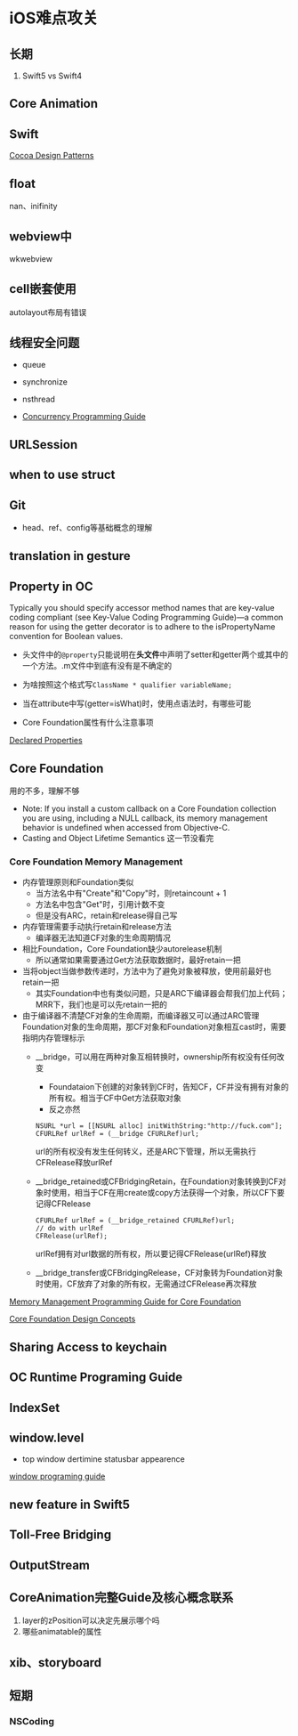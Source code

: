 # iOS难点攻关

## 长期
1. Swift5 vs Swift4

## Core Animation

## Swift
[Cocoa Design Patterns](https://developer.apple.com/documentation/swift/cocoa_design_patterns)

## float
nan、inifinity
## webview中
wkwebview
## cell嵌套使用

autolayout布局有错误

## 线程安全问题

- queue
- synchronize
- nsthread

- [Concurrency Programming Guide](https://developer.apple.com/library/archive/documentation/General/Conceptual/ConcurrencyProgrammingGuide/Introduction/Introduction.html#//apple_ref/doc/uid/TP40008091-CH1-SW1)

## URLSession

## when to use struct

## Git
- head、ref、config等基础概念的理解

## translation in gesture

## Property in OC

Typically you should specify accessor method names that are key-value coding compliant (see Key-Value Coding Programming Guide)—a common reason for using the getter decorator is to adhere to the isPropertyName convention for Boolean values.

- 头文件中的`@property`只能说明在**头文件**中声明了setter和getter两个或其中的一个方法。.m文件中到底有没有是不确定的

- 为啥按照这个格式写`ClassName * qualifier variableName;`
- 当在attribute中写(getter=isWhat)时，使用点语法时，有哪些可能
- Core Foundation属性有什么注意事项

[Declared Properties](https://developer.apple.com/library/archive/documentation/Cocoa/Conceptual/ObjectiveC/Chapters/ocProperties.html#//apple_ref/doc/uid/TP30001163-CH17-SW1)

## Core Foundation

用的不多，理解不够

- Note: If you install a custom callback on a Core Foundation collection you are using, including a NULL callback, its memory management behavior is undefined when accessed from Objective-C.
- Casting and Object Lifetime Semantics 这一节没看完

### Core Foundation Memory Management

- 内存管理原则和Foundation类似
	- 当方法名中有"Create"和"Copy"时，则retaincount + 1
	- 方法名中包含"Get"时，引用计数不变
	- 但是没有ARC，retain和release得自己写
- 内存管理需要手动执行retain和release方法
	- 编译器无法知道CF对象的生命周期情况
- 相比Foundation，Core Foundation缺少autorelease机制
	- 所以通常如果需要通过Get方法获取数据时，最好retain一把
- 当将object当做参数传递时，方法中为了避免对象被释放，使用前最好也retain一把
	- 其实Foundation中也有类似问题，只是ARC下编译器会帮我们加上代码；MRR下，我们也是可以先retain一把的
- 由于编译器不清楚CF对象的生命周期，而编译器又可以通过ARC管理Foundation对象的生命周期，那CF对象和Foundation对象相互cast时，需要指明内存管理标示
	- \_\_bridge，可以用在两种对象互相转换时，ownership所有权没有任何改变
		- Foundataion下创建的对象转到CF时，告知CF，CF并没有拥有对象的所有权。相当于CF中Get方法获取对象
		- 反之亦然
		
		```
		NSURL *url = [[NSURL alloc] initWithString:"http://fuck.com"];
    	CFURLRef urlRef = (__bridge CFURLRef)url;
		```
		url的所有权没有发生任何转义，还是ARC下管理，所以无需执行CFRelease释放urlRef
	- \_\_bridge\_retained或CFBridgingRetain，在Foundation对象转换到CF对象时使用，相当于CF在用create或copy方法获得一个对象，所以CF下要记得CFRelease		
		```
		CFURLRef urlRef = (__bridge_retained CFURLRef)url;
		// do with urlRef
		CFRelease(urlRef);
		```
		urlRef拥有对url数据的所有权，所以要记得CFRelease(urlRef)释放
		
	- \_\_bridge_transfer或CFBridgingRelease，CF对象转为Foundation对象时使用，CF放弃了对象的所有权，无需通过CFRelease再次释放		

[Memory Management Programming Guide for Core Foundation](https://developer.apple.com/library/archive/documentation/CoreFoundation/Conceptual/CFMemoryMgmt/CFMemoryMgmt.html#//apple_ref/doc/uid/10000127i)


[Core Foundation Design Concepts](https://developer.apple.com/library/archive/documentation/CoreFoundation/Conceptual/CFDesignConcepts/CFDesignConcepts.html#//apple_ref/doc/uid/10000122-SW1)


## Sharing Access to keychain

## OC Runtime Programing Guide


## IndexSet

## window.level
- top window dertimine statusbar appearence

[window programing guide](https://developer.apple.com/library/archive/documentation/WindowsViews/Conceptual/WindowAndScreenGuide/Introduction/Introduction.html#//apple_ref/doc/uid/TP40012555-CH1-SW1)

## new feature in Swift5

## Toll-Free Bridging

## OutputStream

## CoreAnimation完整Guide及核心概念联系

1. layer的zPosition可以决定先展示哪个吗
2. 哪些animatable的属性

## xib、storyboard

## 短期
### NSCoding
